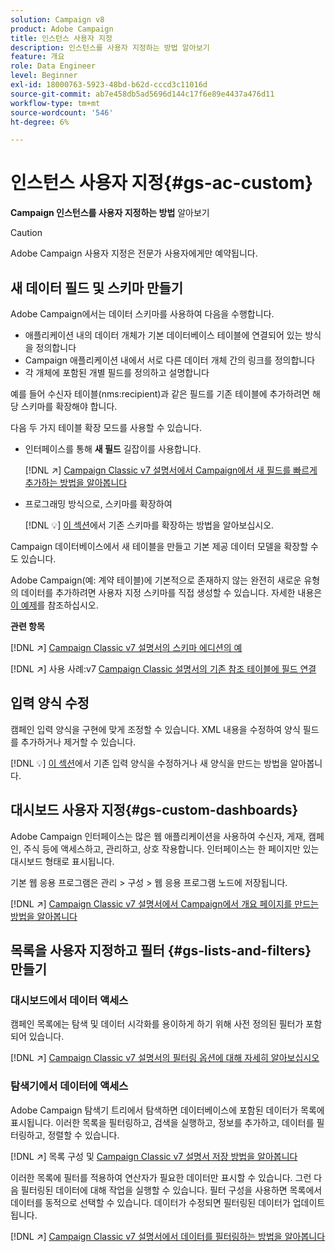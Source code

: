 ```yaml
---
solution: Campaign v8
product: Adobe Campaign
title: 인스턴스 사용자 지정
description: 인스턴스를 사용자 지정하는 방법 알아보기
feature: 개요
role: Data Engineer
level: Beginner
exl-id: 18000763-5923-48bd-b62d-cccd3c11016d
source-git-commit: ab7e458db5ad5696d144c17f6e89e4437a476d11
workflow-type: tm+mt
source-wordcount: '546'
ht-degree: 6%

---
```


# 인스턴스 사용자 지정{#gs-ac-custom}

**Campaign 인스턴스를 사용자 지정하는 방법** 알아보기

>[!CAUTION]
>
>Adobe Campaign 사용자 지정은 전문가 사용자에게만 예약됩니다.

## 새 데이터 필드 및 스키마 만들기

Adobe Campaign에서는 데이터 스키마를 사용하여 다음을 수행합니다.

* 애플리케이션 내의 데이터 개체가 기본 데이터베이스 테이블에 연결되어 있는 방식을 정의합니다
* Campaign 애플리케이션 내에서 서로 다른 데이터 개체 간의 링크를 정의합니다
* 각 개체에 포함된 개별 필드를 정의하고 설명합니다

예를 들어 수신자 테이블(nms:recipient)과 같은 필드를 기존 테이블에 추가하려면 해당 스키마를 확장해야 합니다.

다음 두 가지 테이블 확장 모드를 사용할 수 있습니다.

* 인터페이스를 통해 **새 필드** 길잡이를 사용합니다.

   [!DNL :arrow_upper_right:]  [Campaign Classic v7 설명서에서 Campaign에서 새 필드를 빠르게 추가하는 방법을 알아봅니다](https://experienceleague.adobe.com/docs/campaign-classic/using/configuring-campaign-classic/editing-schemas/new-field-wizard.html?lang=en#configuring-campaign-classic)

* 프로그래밍 방식으로, 스키마를 확장하여

   [!DNL :bulb:]  [이 섹션](../dev/extend-schema.md)에서 기존 스키마를 확장하는 방법을 알아보십시오.


Campaign 데이터베이스에서 새 테이블을 만들고 기본 제공 데이터 모델을 확장할 수도 있습니다.

Adobe Campaign(예: 계약 테이블)에 기본적으로 존재하지 않는 완전히 새로운 유형의 데이터를 추가하려면 사용자 지정 스키마를 직접 생성할 수 있습니다. 자세한 내용은 [이 예제](../dev/create-schema.md#example--creating-a-contract-table)를 참조하십시오.

**관련 항목**

[!DNL :arrow_upper_right:]  [Campaign Classic v7 설명서의 스키마 에디션의 예](https://experienceleague.adobe.com/docs/campaign-classic/using/configuring-campaign-classic/editing-schemas/examples-of-schemas-edition.html?lang=en#configuring-campaign-classic)

[!DNL :arrow_upper_right:] 사용 사례:v7  [Campaign Classic 설명서의 기존 참조 테이블에 필드 연결](https://experienceleague.adobe.com/docs/campaign-classic/using/configuring-campaign-classic/editing-schemas/examples-of-schemas-edition.html?lang=en#uc-link)


## 입력 양식 수정

캠페인 입력 양식을 구현에 맞게 조정할 수 있습니다. XML 내용을 수정하여 양식 필드를 추가하거나 제거할 수 있습니다.

[!DNL :bulb:]  [이 섹션](../dev/forms.md)에서 기존 입력 양식을 수정하거나 새 양식을 만드는 방법을 알아봅니다.

## 대시보드 사용자 지정{#gs-custom-dashboards}

Adobe Campaign 인터페이스는 많은 웹 애플리케이션을 사용하여 수신자, 게재, 캠페인, 주식 등에 액세스하고, 관리하고, 상호 작용합니다. 인터페이스는 한 페이지만 있는 대시보드 형태로 표시됩니다.

기본 웹 응용 프로그램은 관리 > 구성 > 웹 응용 프로그램 노드에 저장됩니다.

[!DNL :arrow_upper_right:]  [Campaign Classic v7 설명서에서 Campaign에서 개요 페이지를 만드는 방법을 알아봅니다](https://experienceleague.adobe.com/docs/campaign-classic/using/designing-content/web-applications/use-cases--creating-overviews.html?lang=en#creating-a-single-page-web-application)


## 목록을 사용자 지정하고 필터 {#gs-lists-and-filters} 만들기

### 대시보드에서 데이터 액세스

캠페인 목록에는 탐색 및 데이터 시각화를 용이하게 하기 위해 사전 정의된 필터가 포함되어 있습니다.

[!DNL :arrow_upper_right:]  [Campaign Classic v7 설명서의 필터링 옵션에 대해 자세히 알아보십시오](https://experienceleague.adobe.com/docs/campaign-classic/using/getting-started/filtering-data/filtering-options.html?lang=en#about-filtering)


### 탐색기에서 데이터에 액세스

Adobe Campaign 탐색기 트리에서 탐색하면 데이터베이스에 포함된 데이터가 목록에 표시됩니다. 이러한 목록을 필터링하고, 검색을 실행하고, 정보를 추가하고, 데이터를 필터링하고, 정렬할 수 있습니다.

[!DNL :arrow_upper_right:] 목록 구성 및  [Campaign Classic v7 설명서 저장 방법을 알아봅니다](https://experienceleague.adobe.com/docs/campaign-classic/using/getting-started/starting-with-adobe-campaign/campaign-workspace/adobe-campaign-ui-lists.html?lang=en#getting-started)


이러한 목록에 필터를 적용하여 연산자가 필요한 데이터만 표시할 수 있습니다. 그런 다음 필터링된 데이터에 대해 작업을 실행할 수 있습니다. 필터 구성을 사용하면 목록에서 데이터를 동적으로 선택할 수 있습니다. 데이터가 수정되면 필터링된 데이터가 업데이트됩니다.

[!DNL :arrow_upper_right:]  [Campaign Classic v7 설명서에서 데이터를 필터링하는 방법을 알아봅니다](https://experienceleague.adobe.com/docs/campaign-classic/using/getting-started/filtering-data/creating-filters.html?lang=en#typology-of-available-filters)

